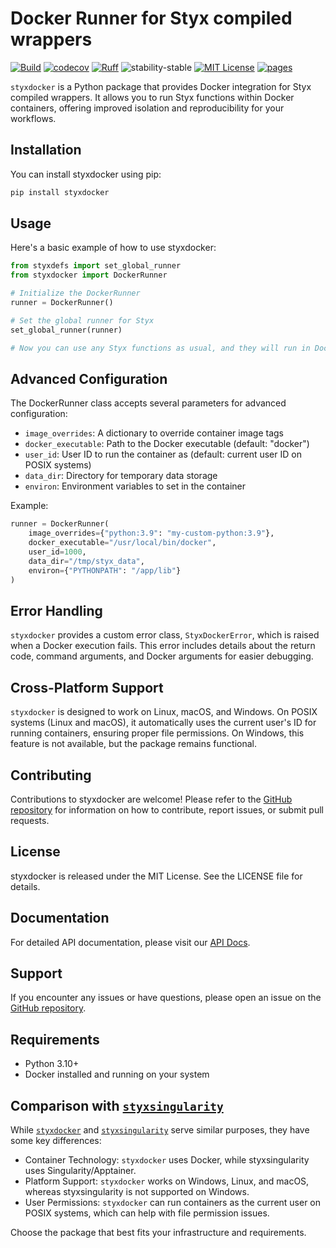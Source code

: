 # Docker Runner for Styx compiled wrappers

[![Build](https://github.com/childmindresearch/styxdocker/actions/workflows/test.yaml/badge.svg?branch=main)](https://github.com/childmindresearch/styxdocker/actions/workflows/test.yaml?query=branch%3Amain)
[![codecov](https://codecov.io/gh/childmindresearch/styxdocker/branch/main/graph/badge.svg?token=22HWWFWPW5)](https://codecov.io/gh/childmindresearch/styxdocker)
[![Ruff](https://img.shields.io/endpoint?url=https://raw.githubusercontent.com/astral-sh/ruff/main/assets/badge/v2.json)](https://github.com/astral-sh/ruff)
![stability-stable](https://img.shields.io/badge/stability-stable-green.svg)
[![MIT License](https://img.shields.io/badge/license-MIT-blue.svg)](https://github.com/childmindresearch/styxdocker/blob/main/LICENSE)
[![pages](https://img.shields.io/badge/api-docs-blue)](https://childmindresearch.github.io/styxdocker)

`styxdocker` is a Python package that provides Docker integration for Styx compiled wrappers. It allows you to run Styx functions within Docker containers, offering improved isolation and reproducibility for your workflows.

## Installation
You can install styxdocker using pip:

```bash
pip install styxdocker
```

## Usage

Here's a basic example of how to use styxdocker:

```Python
from styxdefs import set_global_runner
from styxdocker import DockerRunner

# Initialize the DockerRunner
runner = DockerRunner()

# Set the global runner for Styx
set_global_runner(runner)

# Now you can use any Styx functions as usual, and they will run in Docker containers
```

## Advanced Configuration
The DockerRunner class accepts several parameters for advanced configuration:

- `image_overrides`: A dictionary to override container image tags
- `docker_executable`: Path to the Docker executable (default: "docker")
- `user_id`: User ID to run the container as (default: current user ID on POSIX systems)
- `data_dir`: Directory for temporary data storage
- `environ`: Environment variables to set in the container

Example:
```python
runner = DockerRunner(
    image_overrides={"python:3.9": "my-custom-python:3.9"},
    docker_executable="/usr/local/bin/docker",
    user_id=1000,
    data_dir="/tmp/styx_data",
    environ={"PYTHONPATH": "/app/lib"}
)
```

## Error Handling

`styxdocker` provides a custom error class, `StyxDockerError`, which is raised when a Docker execution fails. This error includes details about the return code, command arguments, and Docker arguments for easier debugging.

## Cross-Platform Support

`styxdocker` is designed to work on Linux, macOS, and Windows. On POSIX systems (Linux and macOS), it automatically uses the current user's ID for running containers, ensuring proper file permissions. On Windows, this feature is not available, but the package remains functional.

## Contributing

Contributions to styxdocker are welcome! Please refer to the [GitHub repository](https://github.com/childmindresearch/styxdocker) for information on how to contribute, report issues, or submit pull requests.

## License

styxdocker is released under the MIT License. See the LICENSE file for details.

## Documentation

For detailed API documentation, please visit our [API Docs](https://childmindresearch.github.io/styxdocker).

## Support

If you encounter any issues or have questions, please open an issue on the [GitHub repository](https://github.com/childmindresearch/styxdocker).

## Requirements

- Python 3.10+
- Docker installed and running on your system

## Comparison with [`styxsingularity`](https://github.com/childmindresearch/styxsingularity)

While [`styxdocker`](https://github.com/childmindresearch/styxdocker) and [`styxsingularity`](https://github.com/childmindresearch/styxsingularity) serve similar purposes, they have some key differences:

- Container Technology: `styxdocker` uses Docker, while styxsingularity uses Singularity/Apptainer.
- Platform Support: `styxdocker` works on Windows, Linux, and macOS, whereas styxsingularity is not supported on Windows.
- User Permissions: `styxdocker` can run containers as the current user on POSIX systems, which can help with file permission issues.

Choose the package that best fits your infrastructure and requirements.
